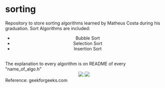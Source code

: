# sorting
 Repository to store sorting algorithms learned by Matheus Costa during his graduation.
Sort Algorithms are included:
<center><ul>
  <li>Bubble Sort</li>
  <li>Selection Sort</li>
  <li>Insertion Sort</li>
<ul>
  </center>
  <br>
 The explanation to every algorithm is on README of every "name_of_algo.h"
  <center>
  <img src="https://media.giphy.com/media/4UzW8S83pWoKs/giphy.gif"/>
   <img src="https://media.giphy.com/media/QaPkV29BJh3gI/giphy.gif"/>
    </center>
 Reference: geekforgeeks.com
